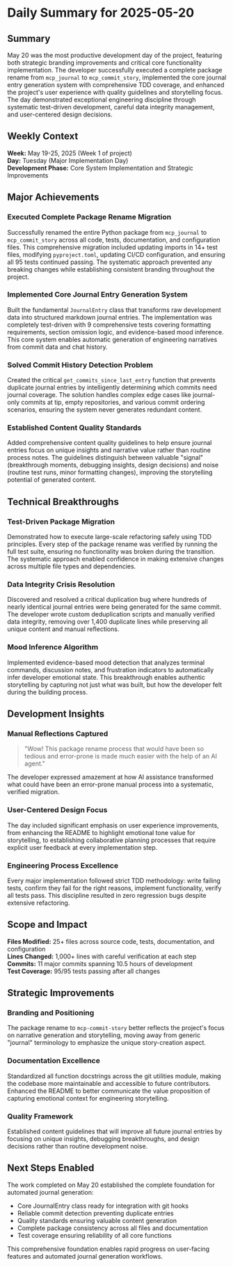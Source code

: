 # Daily Summary for 2025-05-20

## Summary

May 20 was the most productive development day of the project, featuring both strategic branding improvements and critical core functionality implementation. The developer successfully executed a complete package rename from `mcp_journal` to `mcp_commit_story`, implemented the core journal entry generation system with comprehensive TDD coverage, and enhanced the project's user experience with quality guidelines and storytelling focus. The day demonstrated exceptional engineering discipline through systematic test-driven development, careful data integrity management, and user-centered design decisions.

## Weekly Context

**Week:** May 19-25, 2025 (Week 1 of project)  
**Day:** Tuesday (Major Implementation Day)  
**Development Phase:** Core System Implementation and Strategic Improvements

## Major Achievements

### **Executed Complete Package Rename Migration**
Successfully renamed the entire Python package from `mcp_journal` to `mcp_commit_story` across all code, tests, documentation, and configuration files. This comprehensive migration included updating imports in 14+ test files, modifying `pyproject.toml`, updating CI/CD configuration, and ensuring all 95 tests continued passing. The systematic approach prevented any breaking changes while establishing consistent branding throughout the project.

### **Implemented Core Journal Entry Generation System**
Built the fundamental `JournalEntry` class that transforms raw development data into structured markdown journal entries. The implementation was completely test-driven with 9 comprehensive tests covering formatting requirements, section omission logic, and evidence-based mood inference. This core system enables automatic generation of engineering narratives from commit data and chat history.

### **Solved Commit History Detection Problem**
Created the critical `get_commits_since_last_entry` function that prevents duplicate journal entries by intelligently determining which commits need journal coverage. The solution handles complex edge cases like journal-only commits at tip, empty repositories, and various commit ordering scenarios, ensuring the system never generates redundant content.

### **Established Content Quality Standards**
Added comprehensive content quality guidelines to help ensure journal entries focus on unique insights and narrative value rather than routine process notes. The guidelines distinguish between valuable "signal" (breakthrough moments, debugging insights, design decisions) and noise (routine test runs, minor formatting changes), improving the storytelling potential of generated content.

## Technical Breakthroughs

### **Test-Driven Package Migration**
Demonstrated how to execute large-scale refactoring safely using TDD principles. Every step of the package rename was verified by running the full test suite, ensuring no functionality was broken during the transition. The systematic approach enabled confidence in making extensive changes across multiple file types and dependencies.

### **Data Integrity Crisis Resolution**
Discovered and resolved a critical duplication bug where hundreds of nearly identical journal entries were being generated for the same commit. The developer wrote custom deduplication scripts and manually verified data integrity, removing over 1,400 duplicate lines while preserving all unique content and manual reflections.

### **Mood Inference Algorithm**
Implemented evidence-based mood detection that analyzes terminal commands, discussion notes, and frustration indicators to automatically infer developer emotional state. This breakthrough enables authentic storytelling by capturing not just what was built, but how the developer felt during the building process.

## Development Insights

### **Manual Reflections Captured**
> "Wow! This package rename process that would have been so tedious and error-prone is made much easier with the help of an AI agent."

The developer expressed amazement at how AI assistance transformed what could have been an error-prone manual process into a systematic, verified migration.

### **User-Centered Design Focus**
The day included significant emphasis on user experience improvements, from enhancing the README to highlight emotional tone value for storytelling, to establishing collaborative planning processes that require explicit user feedback at every implementation step.

### **Engineering Process Excellence**
Every major implementation followed strict TDD methodology: write failing tests, confirm they fail for the right reasons, implement functionality, verify all tests pass. This discipline resulted in zero regression bugs despite extensive refactoring.

## Scope and Impact

**Files Modified:** 25+ files across source code, tests, documentation, and configuration  
**Lines Changed:** 1,000+ lines with careful verification at each step  
**Commits:** 11 major commits spanning 10.5 hours of development  
**Test Coverage:** 95/95 tests passing after all changes

## Strategic Improvements

### **Branding and Positioning**
The package rename to `mcp-commit-story` better reflects the project's focus on narrative generation and storytelling, moving away from generic "journal" terminology to emphasize the unique story-creation aspect.

### **Documentation Excellence**
Standardized all function docstrings across the git utilities module, making the codebase more maintainable and accessible to future contributors. Enhanced the README to better communicate the value proposition of capturing emotional context for engineering storytelling.

### **Quality Framework**
Established content guidelines that will improve all future journal entries by focusing on unique insights, debugging breakthroughs, and design decisions rather than routine development noise.

## Next Steps Enabled

The work completed on May 20 established the complete foundation for automated journal generation:
- Core JournalEntry class ready for integration with git hooks
- Reliable commit detection preventing duplicate entries  
- Quality standards ensuring valuable content generation
- Complete package consistency across all files and documentation
- Test coverage ensuring reliability of all core functions

This comprehensive foundation enables rapid progress on user-facing features and automated journal generation workflows. 
